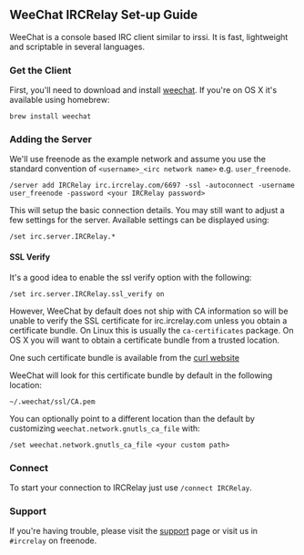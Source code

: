 ## WeeChat IRCRelay Set-up Guide

WeeChat is a console based IRC client similar to irssi. It is fast,
lightweight and scriptable in several languages.

### Get the Client

First, you'll need to download and install [weechat](http://www.weechat.org/). If you're on OS X it's available using homebrew:
 
`brew install weechat`

### Adding the Server

We'll use freenode as the example network and assume you use the standard convention of `<username>_<irc network name>` e.g. `user_freenode`.

`/server add IRCRelay irc.ircrelay.com/6697 -ssl -autoconnect -username user_freenode -password <your IRCRelay password>`

This will setup the basic connection details. You may still want to
adjust a few settings for the server. Available settings can be
displayed using:

`/set irc.server.IRCRelay.*`

#### SSL Verify

It's a good idea to enable the ssl verify option with the following:

`/set irc.server.IRCRelay.ssl_verify on`

However, WeeChat by default does not ship with CA information so will be unable to verify
the SSL certificate for irc.ircrelay.com unless you obtain a
certificate bundle. On Linux this is usually the `ca-certificates`
package. On OS X you will want to obtain a certificate bundle from a
trusted location.

One such certificate bundle is available from the
[curl website](http://curl.haxx.se/docs/caextract.html)

WeeChat will look for this certificate bundle by default in the
following location:

`~/.weechat/ssl/CA.pem` 

You can optionally point to a different location than the default by
customizing `weechat.network.gnutls_ca_file` with:

`/set weechat.network.gnutls_ca_file <your custom path>`

### Connect

To start your connection to IRCRelay just use `/connect IRCRelay`.

### Support

If you're having trouble, please visit the
[support](https://www.ircrelay.com/support) page or visit us in `#ircrelay` on freenode.
